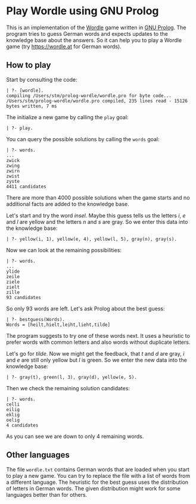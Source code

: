 # Play Wordle using GNU Prolog

This is an implementation of the [Wordle](https://en.m.wikipedia.org/wiki/Wordle) game written in [GNU Prolog](http://www.gprolog.org).  The program tries to guess German words and expects updates to the knowledge base about the answers. So it can help you to play a Wordle game (try https://wordle.at for German words).

## How to play

Start by consulting the code:

    | ?- [wordle].
    compiling /Users/stm/prolog-wordle/wordle.pro for byte code...
    /Users/stm/prolog-wordle/wordle.pro compiled, 235 lines read - 15126 bytes written, 7 ms

The initialize a new game by calling the `play` goal:

    | ?- play.

You can query the possible solutions by calling the `words` goal:

    | ?- words.
    ...
    zwick
    zwing
    zwirn
    zwist
    zyste
    4411 candidates

There are more than 4000 possible solutions when the game starts and no additional facts are added to the knowledge base.

Let's start and try the word *insel*. Maybe this guess tells us the letters *i*, *e* and *l* are yellow and the letters *n* and *s* are gray. So we enter this data into the knowledge base:

    | ?- yellow(i, 1), yellow(e, 4), yellow(l, 5), gray(n), gray(s).

Now we can look at the remaining possibilities:

    | ?- words.
    ...
    ylide
    zeile
    ziele
    zielt
    zille
    93 candidates

So only 93 words are left. Let's ask Prolog about the best guess:

    | ?- bestguess(Words).
    Words = [heilt,hielt,leiht,lieht,tilde]

The program suggests to try one of these words next. It uses a heuristic to prefer words with common letters and also words without duplicate letters.

Let's go for *tilde*. Now we might get the feedback, that *t* and *d* are gray, *i* and *e* are still only yellow but *l* is green. So we enter the new data into the knowledge base:

    | ?- gray(t), green(l, 3), gray(d), yellow(e, 5).

Then we check the remaining solution candidates:

    | ?- words.
    celli
    eilig
    eklig
    oelig
    4 candidates

As you can see we are down to only 4 remaining words.

## Other languages

The file `wordle.txt` contains German words that are loaded when you start to play a new game. You can try to replace the file with a list of words from a different language. The heuristic for the best guess uses the distribution of letters in German words. The given distribution might work for some languages better than for others.

